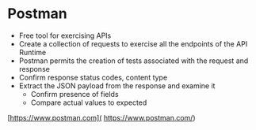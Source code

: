 
# Postman 

* Free tool for exercising APIs
* Create a collection of requests to exercise all the endpoints of the API Runtime
* Postman permits the creation of tests associated with the request and response
* Confirm response status codes, content type
* Extract the JSON payload from the response and examine it
    * Confirm presence of fields
    * Compare actual values to expected

[https://www.postman.com]( https://www.postman.com/)
